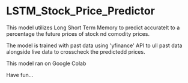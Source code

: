 # LSTM_Stock_Price_Predictor


This model utilizes Long Short Term Memory to predict accuratelt to a percentage the future prices of stock nd comodity prices.

The model is trained with past data using 'yfinance' API to ull past data alongside live data to crosscheck the predictedd prices.

This model ran on Google Colab

Have fun...

